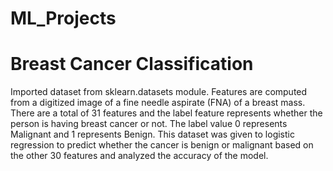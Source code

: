 # ML_Projects
# Breast Cancer Classification
Imported dataset from sklearn.datasets module. 
Features are computed from a digitized image of a fine needle aspirate (FNA) of a breast mass. There are a total of 31 features and the label feature represents whether the person is having breast cancer or not. The label value 0 represents Malignant and 1 represents Benign. 
This dataset was given to logistic regression to predict whether the cancer is benign or malignant based on the other 30 features and analyzed the accuracy of the model.
